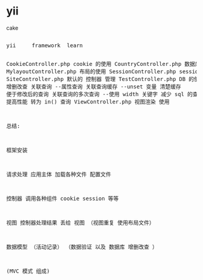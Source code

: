 # yii
cake

<p style="font-size:30px;">
<pre>
yii     framework  learn

CookieController.php
  cookie 的使用
CountryController.php
 数据库的使用
MylayoutController.php
布局的使用
SessionController.php
  session 的使用
SiteController.php
   默认的 控制器 管理
TestController.php
 DB 的使用
    增删改查
    关联查询
      --属性查询
    关联查询缓存
      --unset 变量  清楚缓存 便于修改后的查询
    关联查询的多次查询
      --使用 width 关键字  减少 sql 的查询 提高性能  转为 in() 查询
ViewController.php
   视图渲染 使用



总结:

框架安装

请求处理
  应用主体  加载各种文件 配置文件

控制器
  调用各种组件 cookie session 等等

视图
  控制器处理结果 丢给 视图 （视图重复 使用布局文件）

数据模型  （活动记录）
（数据验证  以及 数据库 增删改查 ）

(MVC  模式  组成)
</pre>

</p>
